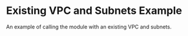 # Existing VPC and Subnets Example

An example of calling the module with an existing VPC and subnets.
